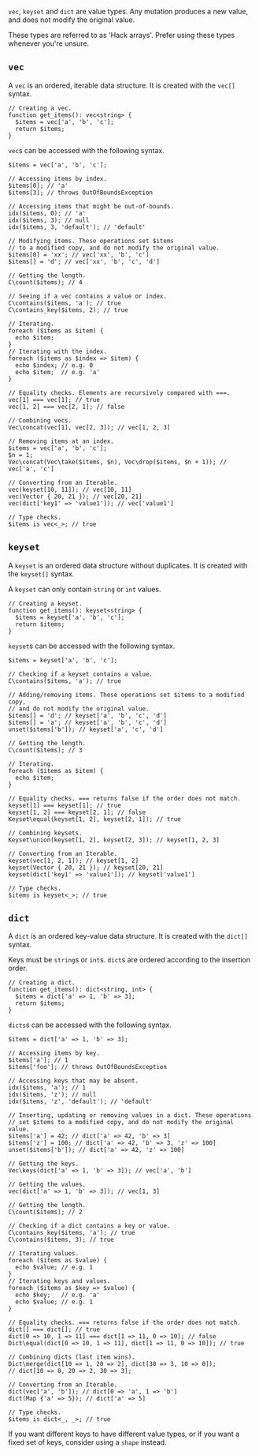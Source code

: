 `vec`, `keyset` and `dict` are value types. Any mutation produces a
new value, and does not modify the original value.

These types are referred to as 'Hack arrays'. Prefer using these types
whenever you're unsure.

## `vec`

A `vec` is an ordered, iterable data structure. It is created with
the `vec[]` syntax.

```Hack
// Creating a vec.
function get_items(): vec<string> {
  $items = vec['a', 'b', 'c'];
  return $items;
}
```

`vec`s can be accessed with the following syntax.

```Hack
$items = vec['a', 'b', 'c'];

// Accessing items by index.
$items[0]; // 'a'
$items[3]; // throws OutOfBoundsException

// Accessing items that might be out-of-bounds.
idx($items, 0); // 'a'
idx($items, 3); // null
idx($items, 3, 'default'); // 'default'

// Modifying items. These operations set $items
// to a modified copy, and do not modify the original value.
$items[0] = 'xx'; // vec['xx', 'b', 'c']
$items[] = 'd'; // vec['xx', 'b', 'c', 'd']

// Getting the length.
C\count($items); // 4

// Seeing if a vec contains a value or index.
C\contains($items, 'a'); // true
C\contains_key($items, 2); // true

// Iterating.
foreach ($items as $item) {
  echo $item;
}
// Iterating with the index.
foreach ($items as $index => $item) {
  echo $index; // e.g. 0
  echo $item;  // e.g. 'a'
}

// Equality checks. Elements are recursively compared with ===.
vec[1] === vec[1]; // true
vec[1, 2] === vec[2, 1]; // false

// Combining vecs.
Vec\concat(vec[1], vec[2, 3]); // vec[1, 2, 3]

// Removing items at an index.
$items = vec['a', 'b', 'c'];
$n = 1;
Vec\concat(Vec\take($items, $n), Vec\drop($items, $n + 1)); // vec['a', 'c']

// Converting from an Iterable.
vec(keyset[10, 11]); // vec[10, 11]
vec(Vector { 20, 21 }); // vec[20, 21]
vec(dict['key1' => 'value1']); // vec['value1']

// Type checks.
$items is vec<_>; // true
```

## `keyset`

A `keyset` is an ordered data structure without duplicates. It is
created with the `keyset[]` syntax.

A `keyset` can only contain `string` or `int` values.


```Hack
// Creating a keyset.
function get_items(): keyset<string> {
  $items = keyset['a', 'b', 'c'];
  return $items;
}
```

`keyset`s can be accessed with the following syntax.

```Hack
$items = keyset['a', 'b', 'c'];

// Checking if a keyset contains a value.
C\contains($items, 'a'); // true

// Adding/removing items. These operations set $items to a modified copy,
// and do not modify the original value.
$items[] = 'd'; // keyset['a', 'b', 'c', 'd']
$items[] = 'a'; // keyset['a', 'b', 'c', 'd']
unset($items['b']); // keyset['a', 'c', 'd']

// Getting the length.
C\count($items); // 3

// Iterating.
foreach ($items as $item) {
  echo $item;
}

// Equality checks. === returns false if the order does not match.
keyset[1] === keyset[1]; // true
keyset[1, 2] === keyset[2, 1]; // false
Keyset\equal(keyset[1, 2], keyset[2, 1]); // true

// Combining keysets.
Keyset\union(keyset[1, 2], keyset[2, 3]); // keyset[1, 2, 3]

// Converting from an Iterable.
keyset(vec[1, 2, 1]); // keyset[1, 2]
keyset(Vector { 20, 21 }); // keyset[20, 21]
keyset(dict['key1' => 'value1']); // keyset['value1']

// Type checks.
$items is keyset<_>; // true
```

## `dict`

A `dict` is an ordered key-value data structure. It is
created with the `dict[]` syntax.

Keys must be `string`s or `int`s. `dict`s are ordered according to the
insertion order.

```Hack
// Creating a dict.
function get_items(): dict<string, int> {
  $items = dict['a' => 1, 'b' => 3];
  return $items;
}
```

`dicts`s can be accessed with the following syntax.

```Hack
$items = dict['a' => 1, 'b' => 3];

// Accessing items by key.
$items['a']; // 1
$items['foo']; // throws OutOfBoundsException

// Accessing keys that may be absent.
idx($items, 'a'); // 1
idx($items, 'z'); // null
idx($items, 'z', 'default'); // 'default'

// Inserting, updating or removing values in a dict. These operations
// set $items to a modified copy, and do not modify the original value.
$items['a'] = 42; // dict['a' => 42, 'b' => 3]
$items['z'] = 100; // dict['a' => 42, 'b' => 3, 'z' => 100]
unset($items['b']); // dict['a' => 42, 'z' => 100]

// Getting the keys.
Vec\keys(dict['a' => 1, 'b' => 3]); // vec['a', 'b']

// Getting the values.
vec(dict['a' => 1, 'b' => 3]); // vec[1, 3]

// Getting the length.
C\count($items); // 2

// Checking if a dict contains a key or value.
C\contains_key($items, 'a'); // true
C\contains($items, 3); // true

// Iterating values.
foreach ($items as $value) {
  echo $value; // e.g. 1
}
// Iterating keys and values.
foreach ($items as $key => $value) {
  echo $key;   // e.g. 'a'
  echo $value; // e.g. 1
}

// Equality checks. === returns false if the order does not match.
dict[] === dict[]; // true
dict[0 => 10, 1 => 11] === dict[1 => 11, 0 => 10]; // false
Dict\equal(dict[0 => 10, 1 => 11], dict[1 => 11, 0 => 10]); // true

// Combining dicts (last item wins).
Dict\merge(dict[10 => 1, 20 => 2], dict[30 => 3, 10 => 0]);
// dict[10 => 0, 20 => 2, 30 => 3];

// Converting from an Iterable.
dict(vec['a', 'b']); // dict[0 => 'a', 1 => 'b']
dict(Map {'a' => 5}); // dict['a' => 5]

// Type checks.
$items is dict<_, _>; // true
```

If you want different keys to have different value types, or if you
want a fixed set of keys, consider using a `shape` instead.
